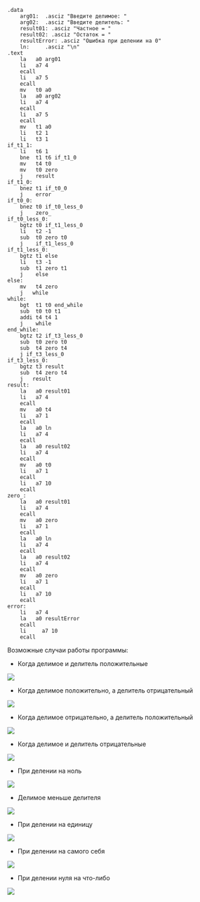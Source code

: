 ```assembly
.data
    arg01:  .asciz "Введите делимое: "
    arg02:  .asciz "Введите делитель: "
    result01: .asciz "Частное = "
    result02: .asciz "Остаток = "
    resultError: .asciz "Ошибка при делении на 0"
    ln:     .asciz "\n"
.text
    la   a0 arg01
    li   a7 4
    ecall
    li   a7 5
    ecall
    mv   t0 a0
    la   a0 arg02
    li   a7 4
    ecall
    li   a7 5
    ecall
    mv   t1 a0
    li   t2 1
    li   t3 1
if_t1_1:
    li   t6 1
    bne  t1 t6 if_t1_0
    mv   t4 t0
    mv   t0 zero
    j    result
if_t1_0:
    bnez t1 if_t0_0
    j    error
if_t0_0:
    bnez t0 if_t0_less_0
    j    zero_
if_t0_less_0:
    bgtz t0 if_t1_less_0
    li   t2 -1
    sub  t0 zero t0
    j    if_t1_less_0
if_t1_less_0:
    bgtz t1 else
    li   t3 -1
    sub  t1 zero t1
    j    else
else:
    mv   t4 zero
    j   while
while:
    bgt  t1 t0 end_while
    sub  t0 t0 t1
    addi t4 t4 1
    j    while
end_while:
    bgtz t2 if_t3_less_0
    sub  t0 zero t0
    sub  t4 zero t4
    j if_t3_less_0
if_t3_less_0:
    bgtz t3 result
    sub  t4 zero t4
    j   result 
result:
    la   a0 result01
    li   a7 4
    ecall
    mv   a0 t4
    li   a7 1
    ecall
    la   a0 ln
    li   a7 4
    ecall
    la   a0 result02
    li   a7 4
    ecall
    mv   a0 t0
    li   a7 1
    ecall
    li   a7 10
    ecall
zero_:
    la   a0 result01
    li   a7 4
    ecall
    mv   a0 zero
    li   a7 1
    ecall
    la   a0 ln
    li   a7 4
    ecall
    la   a0 result02
    li   a7 4
    ecall
    mv   a0 zero
    li   a7 1
    ecall
    li   a7 10
    ecall
error:
    li   a7 4
    la   a0 resultError
    ecall
    li     a7 10
    ecall
```

Возможные случаи работы программы:
* Когда делимое и делитель положительные
  
![](1.png)

* Когда делимое положительно, а  делитель отрицательный

![](2.png)

* Когда делимое отрицательно, а  делитель положительный

![](3.png)

* Когда делимое и делитель отрицательные

![](4.png)

* При делении на ноль

![](5.png)

* Делимое меньше делителя

![](6.png)

* При делении на единицу

![](7.png)

* При делении на самого себя

![](8.png)

* При делении нуля на что-либо

![](9.png)

